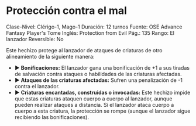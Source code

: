 # Protección contra el mal

Clase-Nivel: Clérigo-1, Mago-1
Duración: 12 turnos
Fuente: OSE Advance Fantasy Player's Tome
Inglés: Protection from Evil
Pág.: 135
Rango: El lanzador
Reversible: No

Este hechizo protege al lanzador de ataques de criaturas de otro alineamiento de la siguiente manera:  

- ▶ **Bonificaciones:** El lanzador gana una bonificación de +1 a sus tiradas de salvación contra ataques o habilidades de las criaturas afectadas.
- ▶ **Ataques de las criaturas afectadas:** Sufren una penalización de -1 contra el lanzador.
- ▶ **Criaturas encantadas, construidas o invocadas:** Este hechizo impide que estas criaturas ataquen cuerpo a cuerpo al lanzador, aunque pueden realizar ataques a distancia. Si el lanzador ataca cuerpo a cuerpo a esta criatura, la protección se rompe (aunque el lanzador sigue recibiendo las bonificaciones).